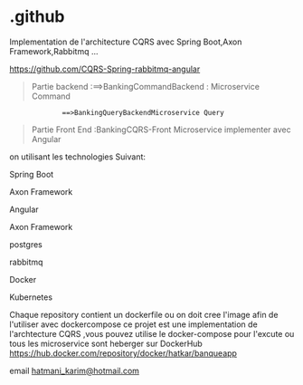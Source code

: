 # .github
Implementation de l'architecture CQRS avec Spring Boot,Axon Framework,Rabbitmq ...

https://github.com/CQRS-Spring-rabbitmq-angular

>Partie backend :==>BankingCommandBackend : Microservice Command 

                 ==>BankingQueryBackendMicroservice Query 
>Partie Front End :BankingCQRS-Front Microservice implementer avec Angular 

on utilisant les technologies Suivant:

Spring Boot 

Axon Framework

Angular

Axon Framework

postgres

rabbitmq

Docker

Kubernetes

Chaque repository contient un dockerfile ou on doit cree l'image afin de l'utiliser avec dockercompose
ce projet est une implementation de l'archtecture CQRS ,vous pouvez utilise le docker-compose pour l'excute ou tous les microservice sont heberger sur DockerHub https://hub.docker.com/repository/docker/hatkar/banqueapp 

email hatmani_karim@hotmail.com 


